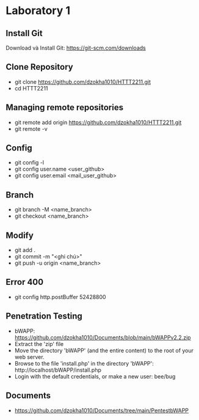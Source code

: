 # Laboratory 1

## Install Git
Download và Install Git: https://git-scm.com/downloads
## Clone Repository
- git clone https://github.com/dzokha1010/HTTT2211.git
- cd HTTT2211
## Managing remote repositories
- git remote add origin https://github.com/dzokha1010/HTTT2211.git
- git remote -v
## Config
- git config -l
- git config user.name <user_github>
- git config user.email <mail_user_github>
## Branch
- git branch -M <name_branch>
- git checkout <name_branch>
## Modify
- git add .
- git commit -m "<ghi chú>"
- git push -u origin <name_branch>
## Error 400
- git config http.postBuffer 52428800
## Penetration Testing
- bWAPP: https://github.com/dzokha1010/Documents/blob/main/bWAPPv2.2.zip
- Extract the 'zip' file
- Move the directory 'bWAPP' (and the entire content) to the root of your web server.
- Browse to the file 'install.php' in the directory 'bWAPP': http://localhost/bWAPP/install.php
- Login with the default credentials, or make a new user: bee/bug
## Documents
- https://github.com/dzokha1010/Documents/tree/main/PentestbWAPP
